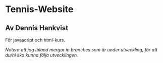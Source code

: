 # Tennis-Website
## Av Dennis Hankvist

För javascript och html-kurs.

*Notera att jag ibland mergar in branches som är under utveckling, för att du/ni ska kunna följa utvecklingen.*
